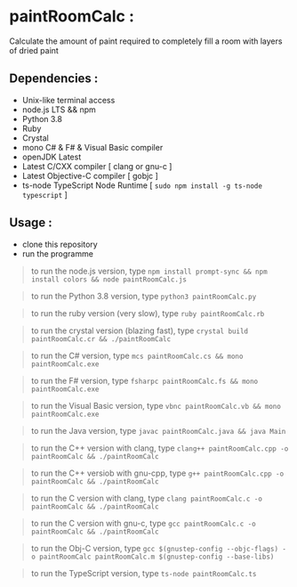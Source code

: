 # paintRoomCalc :
Calculate the amount of paint required to completely fill a room with layers of dried paint

## Dependencies :
* Unix-like terminal access
* node.js LTS && npm
* Python 3.8
* Ruby
* Crystal
* mono C# & F# & Visual Basic compiler
* openJDK Latest
* Latest C/CXX compiler [ clang or gnu-c ]
* Latest Objective-C compiler [ gobjc ]
* ts-node TypeScript Node Runtime [ `sudo npm install -g ts-node typescript` ]

## Usage :
* clone this repository
* run the programme

> to run the node.js version, type `npm install prompt-sync && npm install colors && node paintRoomCalc.js`

> to run the Python 3.8 version, type `python3 paintRoomCalc.py`

> to run the ruby version (very slow), type `ruby paintRoomCalc.rb`

> to run the crystal version (blazing fast), type `crystal build paintRoomCalc.cr && ./paintRoomCalc`

> to run the C# version, type `mcs paintRoomCalc.cs && mono paintRoomCalc.exe`

> to run the F# version, type `fsharpc paintRoomCalc.fs && mono paintRoomCalc.exe`

> to run the Visual Basic version, type `vbnc paintRoomCalc.vb && mono paintRoomCalc.exe`

> to run the Java version, type `javac paintRoomCalc.java && java Main`

> to run the C++ version with clang, type `clang++ paintRoomCalc.cpp -o paintRoomCalc && ./paintRoomCalc`

> to run the C++ versiob with gnu-cpp, type `g++ paintRoomCalc.cpp -o paintRoomCalc && ./paintRoomCalc`

> to run the C version with clang, type `clang paintRoomCalc.c -o paintRoomCalc && ./paintRoomCalc`

> to run the C version with gnu-c, type `gcc paintRoomCalc.c -o paintRoomCalc && ./paintRoomCalc`

> to run the Obj-C version, type `gcc $(gnustep-config --objc-flags) -o paintRoomCalc paintRoomCalc.m $(gnustep-config --base-libs)`

> to run the TypeScript version, type `ts-node paintRoomCalc.ts`

